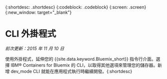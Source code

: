 {:shortdesc: .shortdesc}
{:codeblock: .codeblock}
{:screen: .screen}
{:new_window: target="_blank"}

# CLI 外掛程式
*前次更新：2015 年 11 月 10 日*

使用外掛程式，延伸您的 {{site.data.keyword.Bluemix_short}} 指令行介面。選擇 IBM® Containers for Bluemix 的 CLI，以取得其他選項來管理您的儲存器。新增 dev_mode CLI 就能在應用程式執行時繼續開發。{:shortdesc}
